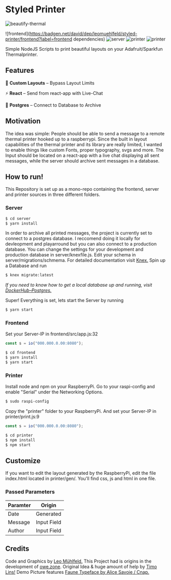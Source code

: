 # Styled Printer

![beautify-thermal](https://user-images.githubusercontent.com/22169889/81113336-5837d180-8f20-11ea-8d49-2959c4b36c8b.jpg)

![frontend](https://badgen.net/david/dep/leomuehlfeld/styled-printer/frontend?label=frontend dependencies)
![server](https://badgen.net/david/dep/leomuehlfeld/styled-printer/server)
![printer](https://badgen.net/david/dep/leomuehlfeld/styled-printer/printer)
![printer](https://badgen.net/badge/license/MIT/blue)

Simple NodeJS Scripts to print beautiful layouts on your Adafruit/Sparkfun Thermalprinter.

## Features
🎨 **Custom Layouts** – Bypass Layout Limits

⚡️ **React** – Send from react-app with Live-Chat  

🐘 **Postgres** – Connect to Database to Archive

## Motivation
The idea was simple: People should be able to send a message to a remote thermal printer hooked up to a raspberrypi. Since the built in layout capabilities of the thermal printer and its library are really limited, I wanted to enable things like custom Fonts, proper typography, svgs and more. The Input should be located on a react-app with a live chat displaying all sent messages, while the server should archive sent messages in a database.

## How to run!
This Repository is set up as a mono-repo containing the frontend, server and printer sources in three different folders.

### Server
```bash
$ cd server
$ yarn install
```
In order to archive all printed messages, the project is currently set to connect to a postgres database. I reccomend doing it locally for devleopment and playarround but you can also connect to a production database. You can change the settings for your development and production database in server/knexfile.js. Edit your schema in server/migrations/schmema. For detailed documentation visit [Knex.](http://knexjs.org) Spin up a Database and run
```bash
$ knex migrate:latest
```
_If you need to know how to get a local database up and running, visit [DockerHub–Postgres.](https://hub.docker.com/_/postgres)_

Super! Everything is set, lets start the Server by running
```bash
$ yarn start
```

### Frontend
Set your Server-IP in frontend/src/app.js:32
```javascript
const s = io("000.000.0.00:8080");
```
```bash
$ cd frontend
$ yarn install
$ yarn start
```

### Printer
Install node and npm on your RaspberryPi. Go to your raspi-config and enable "Serial" under the Networking Options.
```bash
$ sudo raspi-config
```
Copy the "printer" folder to your RaspberryPi. And set your Server-IP in printer/print.js:9
```javascript
const s = io("000.000.0.00:8080");
```
```bash
$ cd printer
$ npm install
$ npm start
```

## Customize
If you want to edit the layout generated by the RaspberryPi, edit the file index.html located in printer/gen/. You'll find css, js and html in one file.
### Passed Parameters

Paramter | Origin
-------- | -------
Date | Generated
Message | Input Field
Author | Input Field

## Credits
Code and Graphics by [Leo Mühlfeld.](https://leomuehlfeld.at) This Project had is origins in the development of [owe.zone](https://timo.sh/owezone/). Original Idea & huge amount of help by [Timo Lins!](https://timo.sh) Demo Picture features [Faune Typeface by Alice Savoie / Cnap.](http://www.cnap.graphismeenfrance.fr/faune/en.html)

